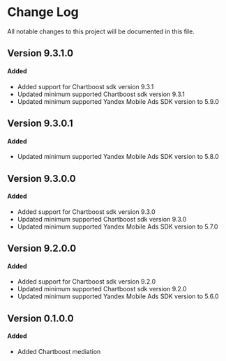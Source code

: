 # Change Log
All notable changes to this project will be documented in this file.

## Version 9.3.1.0

#### Added
* Added support for Chartboost sdk version 9.3.1
* Updated minimum supported Chartboost sdk version 9.3.1
* Updated minimum supported Yandex Mobile Ads SDK version to 5.9.0

## Version 9.3.0.1

#### Added
* Updated minimum supported Yandex Mobile Ads SDK version to 5.8.0

## Version 9.3.0.0

#### Added
* Added support for Chartboost sdk version 9.3.0
* Updated minimum supported Chartboost sdk version 9.3.0
* Updated minimum supported Yandex Mobile Ads SDK version to 5.7.0

## Version 9.2.0.0

#### Added
* Added support for Chartboost sdk version 9.2.0
* Updated minimum supported Chartboost sdk version 9.2.0
* Updated minimum supported Yandex Mobile Ads SDK version to 5.6.0

## Version 0.1.0.0

#### Added
* Added Chartboost mediation
